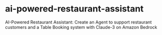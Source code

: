# ai-powered-restaurant-assistant
AI-Powered Restaurant Assistant: Create an Agent to support restaurant customers and a Table Booking system with Claude-3 on Amazon Bedrock
